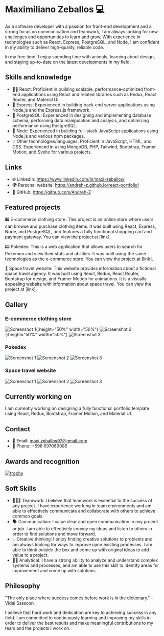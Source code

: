 # Maximiliano Zeballos 💻

As a software developer with a passion for front-end development and a strong focus on communication and teamwork, I am always looking for new challenges and opportunities to learn and grow. With experience in technologies such as React, Express, PostgreSQL, and Node, I am confident in my ability to deliver high-quality, reliable code.

In my free time, I enjoy spending time with animals, learning about design, and staying up-to-date on the latest developments in my field.

## Skills and knowledge

- 🤹‍♂️ React: Proficient in building scalable, performance-optimized front-end applications using React and related libraries such as Redux, React Router, and Material UI.
- 🚀 Express: Experienced in building back-end server applications using Node.js and the Express.js framework.
- 💾 PostgreSQL: Experienced in designing and implementing database schema, performing data manipulation and analysis, and optimizing performance using PostgreSQL.
- 🚧 Node: Experienced in building full-stack JavaScript applications using Node.js and various npm packages.
- 💡 Other technologies/languages: Proficient in JavaScript, HTML, and CSS. Experienced in using MongoDB, PHP, Tailwind, Bootstrap, Framer Motion, and Svelte for various projects.

## Links

- 🌐 LinkedIn: https://www.linkedin.com/in/maxi-zeballos/
- 🌍 Personal website: https://andreh-z.github.io/react-portfolio/
- 🐙 GitHub: https://github.com/Andreh-Z

## Featured projects

🛍 E-commerce clothing store: This project is an online store where users can browse and purchase clothing items. It was built using React, Express, Node, and PostgreSQL, and features a fully functional shopping cart and payment gateway. You can view the project at [link].

📟 Pokedex: This is a web application that allows users to search for Pokemon and view their stats and abilities. It was built using the same technologies as the e-commerce store. You can view the project at [link].

🚀 Space travel website: This website provides information about a fictional space travel agency. It was built using React, Redux, React Router, Bootstrap for design, and Framer Motion for animations. It is a visually appealing website with information about space travel. You can view the project at [link].

## Gallery

### E-commerce clothing store

![Screenshot 1](https://imgur.com/spcEAhd.png){:height="50%" width="50%"}
![Screenshot 2](https://imgur.com/LxNIFUf.png){:height="50%" width="50%"}
![Screenshot 3](https://i.imgur.com/GmKQmzh.png)

### Pokedex

![Screenshot 1](https://imgur.com/XfZw0N3.png)
![Screenshot 2](https://imgur.com/G6vvqBD.png)
![Screenshot 3](https://i.imgur.com/BjKvZg1.png)

### Space travel website

![Screenshot 1](https://i.imgur.com/GmKKQmzh.png)
![Screenshot 2](https://i.imgur.com/GmKQmzh.png)
![Screenshot 3](https://i.imgur.com/GmKQmzh.png)

## Currently working on

I am currently working on designing a fully functional portfolio template using React, Redux, Bootstrap, Framer Motion, and Material UI.

## Contact

- 📧 Email: maxi.zeballos97@gmail.com
- 📱 Phone: +598 097069089

## Awards and recognition

[![trophy](https://github-profile-trophy.vercel.app/?username=Andreh-Z&theme=onedark)](https://github.com/ryo-ma/github-profile-trophy)

## Soft Skills

- 🧑‍🤝‍🧑 Teamwork: I believe that teamwork is essential to the success of any project. I have experience working in team environments and am able to effectively communicate and collaborate with others to achieve common goals.
- 🗣 Communication: I value clear and open communication in any project or job. I am able to effectively convey my ideas and listen to others in order to find solutions and move forward.
- 💡 Creative thinking: I enjoy finding creative solutions to problems and am always looking for ways to improve upon existing processes. I am able to think outside the box and come up with original ideas to add value to a project.
- 🧑‍🔬 Analytical: I have a strong ability to analyze and understand complex systems and processes, and am able to use this skill to identify areas for improvement and come up with solutions.

## Philosophy

"The only place where success comes before work is in the dictionary." - Vidal Sassoon

I believe that hard work and dedication are key to achieving success in any field. I am committed to continuously learning and improving my skills in order to deliver the best results and make meaningful contributions to my team and the projects I work on.
